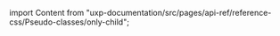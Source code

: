 
import Content from "uxp-documentation/src/pages/api-ref/reference-css/Pseudo-classes/only-child";

<Content query="product=xd"/>
